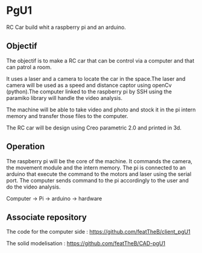 # PgU1
RC Car build whit a raspberry pi and an arduino.

## Objectif
The objectif is to make a RC car that can be control via a computer and that can patrol a room.

It uses a laser and a camera to locate the car in the space.The laser and camera will be used as a speed and distance captor using openCv (python).The computer linked to the raspberry pi by SSH using the paramiko library will handle the video analysis.

The machine will be able to take video and photo and stock it in the pi intern memory and transfer those 
files to the computer.

The RC car will be design using Creo parametric 2.0 and printed in 3d.

## Operation
The raspberry pi will be the core of the machine. It commands the camera, the movement module and the 
intern memory. The pi is connected to an arduino that execute the command to the motors and laser using the serial port. The computer sends command to the pi accordingly to the user and do the video analysis. 

Computer -> Pi -> arduino -> hardware

## Associate repository

The code for the computer side : https://github.com/featTheB/client_pgU1

The solid modelisation : https://github.com/featTheB/CAD-pgU1


